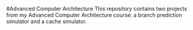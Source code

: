 #Advanced Computer Architecture
This repository contains two projects from my Advanced Computer Architecture course: a branch prediction simulator and a cache simulator.
